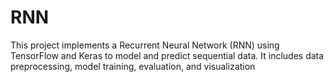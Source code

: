 # RNN
This project implements a Recurrent Neural Network (RNN) using TensorFlow and Keras to model and predict sequential data. It includes data preprocessing, model training, evaluation, and visualization
